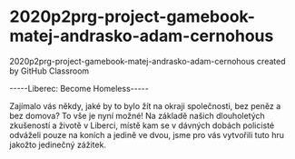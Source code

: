 # 2020p2prg-project-gamebook-matej-andrasko-adam-cernohous
2020p2prg-project-gamebook-matej-andrasko-adam-cernohous created by GitHub Classroom

-----Liberec: Become Homeless-----

Zajímalo vás někdy, jaké by to bylo žít na okraji společnosti, bez peněz a bez domova?
To vše je nyní možné! Na základě našich dlouholetých zkušeností a životě v Liberci, místě kam se v dávných dobách
policisté odváželi pouze na koních a jedině ve dvou, jsme pro vás vytvořili tuto hru jakožto jedinečný zážitek.
